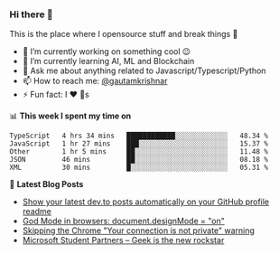 ### Hi there 👋
This is the place where I opensource stuff and break things :rofl:

- 🔭 I’m currently working on something cool :wink:
- 🌱 I’m currently learning AI, ML and Blockchain
- 💬 Ask me about anything related to Javascript/Typescript/Python
- 📫 How to reach me: [@gautamkrishnar](https://twitter.com/gautamkrishnar)
- ⚡ Fun fact: I :heart: :dog:s

📊 **This week I spent my time on**
<!--START_SECTION:waka-->
```text
TypeScript   4 hrs 34 mins   ████████████░░░░░░░░░░░░░   48.34 % 
JavaScript   1 hr 27 mins    ███░░░░░░░░░░░░░░░░░░░░░░   15.37 % 
Other        1 hr 5 mins     ██░░░░░░░░░░░░░░░░░░░░░░░   11.48 % 
JSON         46 mins         ██░░░░░░░░░░░░░░░░░░░░░░░   08.18 % 
XML          30 mins         █░░░░░░░░░░░░░░░░░░░░░░░░   05.31 %
```
<!--END_SECTION:waka-->

📕 **Latest Blog Posts**
<!-- BLOG-POST-LIST:START -->
- [Show your latest dev.to posts automatically on your GitHub profile readme](https://dev.to/gautamkrishnar/show-your-latest-dev-to-posts-automatically-in-your-github-profile-readme-3nk8)
- [God Mode in browsers: document.designMode = "on"](https://dev.to/gautamkrishnar/god-mode-in-browsers-document-designmode-on-2pmo)
- [Skipping the Chrome "Your connection is not private" warning](https://dev.to/gautamkrishnar/quickbits-1-skipping-the-chrome-your-connection-is-not-private-warning-4kp1)
- [Microsoft Student Partners – Geek is the new rockstar](https://dev.to/gautamkrishnar/microsoft-student-partners--geek-is-the-new-rockstar)
<!-- BLOG-POST-LIST:END -->
